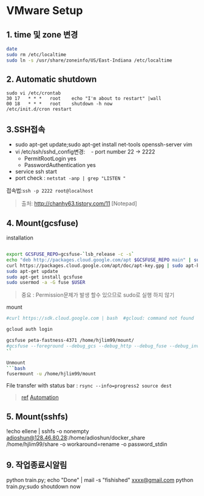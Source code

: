 # VMware Setup

## 1. time 및 zone 변경
```bash
date 
sudo rm /etc/localtime
sudo ln -s /usr/share/zoneinfo/US/East-Indiana /etc/localtime 
```
## 2. Automatic shutdown 
```bahs
sudo vi /etc/crontab 
30 17   * * *   root    echo "I'm about to restart" |wall
00 18   * * *   root    shutdown -h now 
/etc/init.d/cron restart
```
## 3.SSH접속

- sudo apt-get update;sudo apt-get install net-tools openssh-server vim
- vi /etc/ssh/sshd_config변경: 
    - port number 22 -> 2222
    - PermitRootLogin yes 
    - PasswordAuthentication yes
- service ssh start
- port check : `netstat -anp | grep "LISTEN "`

접속법:`ssh -p 2222 root@localhost`


> 출처: http://chanhy63.tistory.com/11 [Notepad]

## 4. Mount(gcsfuse)

installation
```bash

export GCSFUSE_REPO=gcsfuse-`lsb_release -c -s`
echo "deb http://packages.cloud.google.com/apt $GCSFUSE_REPO main" | sudo tee /etc/apt/sources.list.d/gcsfuse.list
curl https://packages.cloud.google.com/apt/doc/apt-key.gpg | sudo apt-key add -
sudo apt-get update
sudo apt-get install gcsfuse
sudo usermod -a -G fuse $USER
```

> 중요 : Permission문제가 발생 할수 있으므로 sudo로 실행 하지 않기 

mount 
``` bash 
#curl https://sdk.cloud.google.com | bash  #gcloud: command not found

gcloud auth login

gcsfuse peta-fastness-4371 /home/hjlim99/mount/
#gcsfuse --foreground --debug_gcs --debug_http --debug_fuse --debug_invariants peta-fastness-4371 /home/hjlim99/mount/
``

Unmount
```bash
fusermount -u /home/hjlim99/mount
```

File transfer with status bar : `rsync --info=progress2 source dest`

> [ref](https://github.com/GoogleCloudPlatform/gcsfuse/blob/master/docs/mounting.md#basic-usage)
> [Automation](https://github.com/GoogleCloudPlatform/gcsfuse/blob/master/docs/mounting.md#mount8-and-fstab-compatibility)

## 5. Mount(sshfs)

!echo ellene | sshfs -o nonempty adioshun@128.46.80.28:/home/adioshun/docker_share /home/hjlim99/share -o workaround=rename -o password_stdin


## 9. 작업종료시알림
python train.py; echo "Done" | mail -s "fishished" xxxx@gmail.com
python train.py;sudo shoutdown now


